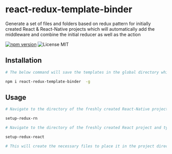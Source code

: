 # react-redux-template-binder

Generate a set of files and folders based on redux pattern for initially created React & React-Native projects which will automatically add the 
middleware and combine the initial reducer as well as the action

[![npm version](https://img.shields.io/npm/v/redux.svg?style=flat-square)](https://www.npmjs.com/package/react-redux-template-binder)
![License MIT](https://img.shields.io/npm/l/express.svg) 

## Installation

```sh 
# The below command will save the templates in the global directory which will be accessible to any projects created.

npm i react-redux-template-binder  -g

```

## Usage

```sh
# Navigate to the directory of the freshly created React-Native project and type the beloe command.

setup-redux-rn

# Navigate to the directory of the freshly created React project and type the beloe command.

setup-redux-react

# This will create the necessary files to place it in the project directory
